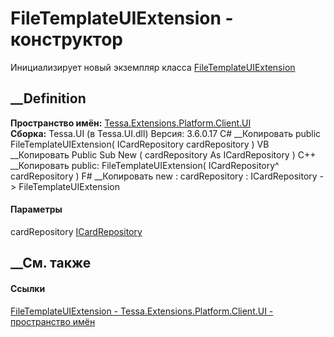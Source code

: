 # FileTemplateUIExtension - конструктор
Инициализирует новый экземпляр класса
[FileTemplateUIExtension](T_Tessa_Extensions_Platform_Client_UI_FileTemplateUIExtension.htm)
##  __Definition
 **Пространство имён:**
[Tessa.Extensions.Platform.Client.UI](N_Tessa_Extensions_Platform_Client_UI.htm)  
 **Сборка:** Tessa.UI (в Tessa.UI.dll) Версия: 3.6.0.17
C# __Копировать
     public FileTemplateUIExtension(
    	ICardRepository cardRepository
    )
VB __Копировать
     Public Sub New ( 
    	cardRepository As ICardRepository
    )
C++ __Копировать
     public:
    FileTemplateUIExtension(
    	ICardRepository^ cardRepository
    )
F# __Копировать
     new : 
            cardRepository : ICardRepository -> FileTemplateUIExtension
#### Параметры
cardRepository [ICardRepository](T_Tessa_Cards_ICardRepository.htm)
## __См. также
#### Ссылки
[FileTemplateUIExtension -
](T_Tessa_Extensions_Platform_Client_UI_FileTemplateUIExtension.htm)
[Tessa.Extensions.Platform.Client.UI - пространство
имён](N_Tessa_Extensions_Platform_Client_UI.htm)
